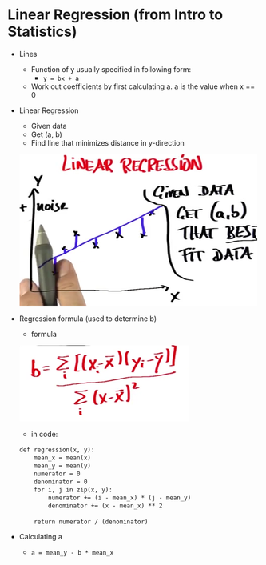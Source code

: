 # Linear Regression (from Intro to Statistics)

* Lines
    * Function of y usually specified in following form:
        * ```y = bx + a```
    * Work out coefficients by first calculating a. a is the value when x == 0
* Linear Regression
    * Given data
    * Get (a, b)
    * Find line that minimizes distance in y-direction

    <img src="./images/linear-regression.png"></img>

* Regression formula (used to determine b)
    * formula

    <img src="./images/regression-formula.png"></img>

    * in code:
    ```
    def regression(x, y):
        mean_x = mean(x)
        mean_y = mean(y)
        numerator = 0
        denominator = 0
        for i, j in zip(x, y):
            numerator += (i - mean_x) * (j - mean_y)
            denominator += (x - mean_x) ** 2

        return numerator / (denominator)
    ```
* Calculating a
    * ```a = mean_y - b * mean_x```
